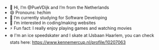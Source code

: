 - 👋 Hi, I’m @PueVDijk and I’m from the Netherlands
- 😄 Pronouns: he/him
- 🌱 I’m currently studying for Software Developing
- 👀 I’m interested in coding/making websites
- ⚡ Fun fact: I really enjoy playing games and watching movies
- ❄️ I'm an ice speedskater and I skate at IJsbaan Haarlem, you can check stats here: https://www.kennemercup.nl/profile/10207063

<!---
PueVDijk/PueVDijk is a ✨ special ✨ repository because its `README.md` (this file) appears on your GitHub profile.
You can click the Preview link to take a look at your changes.
--->
